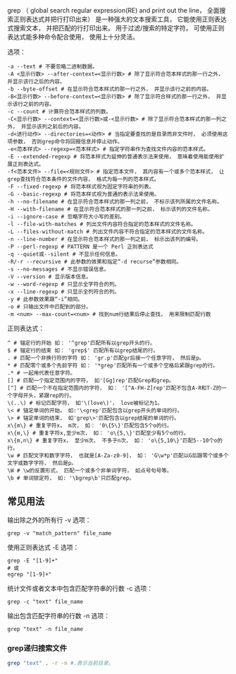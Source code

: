 grep （ global search regular expression(RE) and print out the line， 全面搜索正则表达式并把行打印出来） 是一种强大的文本搜索工具， 它能使用正则表达式搜索文本， 并把匹配的行打印出来。 用于过滤/搜索的特定字符。 可使用正则表达式能多种命令配合使用， 使用上十分灵活。  

选项：

```shell
-a --text # 不要忽略二进制数据。
-A <显示行数> --after-context=<显示行数> # 除了显示符合范本样式的那一行之外， 并显示该行之后的内容。
-b --byte-offset # 在显示符合范本样式的那一行之外， 并显示该行之前的内容。
-B<显示行数> --before-context=<显示行数> # 除了显示符合样式的那一行之外， 并显示该行之前的内容。
-c --count # 计算符合范本样式的列数。
-C<显示行数> --context=<显示行数>或-<显示行数> # 除了显示符合范本样式的那一列之外， 并显示该列之前后的内容。
-d<进行动作> --directories=<动作> # 当指定要查找的是目录而非文件时， 必须使用这项参数， 否则grep命令将回报信息并停止动作。
-e<范本样式> --regexp=<范本样式> # 指定字符串作为查找文件内容的范本样式。
-E --extended-regexp # 将范本样式为延伸的普通表示法来使用， 意味着使用能使用扩展正则表达式。
-f<范本文件> --file=<规则文件> # 指定范本文件， 其内容有一个或多个范本样式， 让grep查找符合范本条件的文件内容， 格式为每一列的范本样式。
-F --fixed-regexp # 将范本样式视为固定字符串的列表。
-G --basic-regexp # 将范本样式视为普通的表示法来使用。
-h --no-filename # 在显示符合范本样式的那一列之前， 不标示该列所属的文件名称。
-H --with-filename # 在显示符合范本样式的那一列之前， 标示该列的文件名称。
-i --ignore-case # 忽略字符大小写的差别。
-l --file-with-matches # 列出文件内容符合指定的范本样式的文件名称。
-L --files-without-match # 列出文件内容不符合指定的范本样式的文件名称。
-n --line-number # 在显示符合范本样式的那一列之前， 标示出该列的编号。
-P --perl-regexp # PATTERN 是一个 Perl 正则表达式
-q --quiet或--silent # 不显示任何信息。
-R/-r --recursive # 此参数的效果和指定“-d recurse”参数相同。
-s --no-messages # 不显示错误信息。
-V --version # 显示版本信息。
-w --word-regexp # 只显示全字符合的列。
-x --line-regexp # 只显示全列符合的列。
-y # 此参数效果跟“-i”相同。
-o # 只输出文件中匹配到的部分。
-m <num> --max-count=<num> # 找到num行结果后停止查找， 用来限制匹配行数
```

正则表达式：

```shell
^ # 锚定行的开始 如： '^grep'匹配所有以grep开头的行。
$ # 锚定行的结束 如： 'grep$' 匹配所有以grep结尾的行。
. # 匹配一个非换行符的字符 如： 'gr.p'匹配gr后接一个任意字符， 然后是p。
* # 匹配零个或多个先前字符 如： '*grep'匹配所有一个或多个空格后紧跟grep的行。
.* # 一起用代表任意字符。
[] # 匹配一个指定范围内的字符， 如'[Gg]rep'匹配Grep和grep。
[^] # 匹配一个不在指定范围内的字符， 如： '[^A-FH-Z]rep'匹配不包含A-R和T-Z的一个字母开头，紧跟rep的行。
\(..\) # 标记匹配字符， 如'\(love\)'， love被标记为1。
\< # 锚定单词的开始， 如:'\<grep'匹配包含以grep开头的单词的行。
\> # 锚定单词的结束， 如'grep\>'匹配包含以grep结尾的单词的行。
x\{m\} # 重复字符x， m次， 如： '0\{5\}'匹配包含5个o的行。
x\{m,\} # 重复字符x,至少m次， 如： 'o\{5,\}'匹配至少有5个o的行。
x\{m,n\} # 重复字符x， 至少m次， 不多于n次， 如： 'o\{5,10\}'匹配5--10个o的行。
\w # 匹配文字和数字字符， 也就是[A-Za-z0-9]， 如： 'G\w*p'匹配以G后跟零个或多个文字或数字字符， 然后是p。
\W # \w的反置形式， 匹配一个或多个非单词字符， 如点号句号等。
\b # 单词锁定符， 如: '\bgrep\b'只匹配grep。
```

## 常见用法

输出除之外的所有行 -v 选项：  

```shell
grep -v "match_pattern" file_name
```

使用正则表达式 -E 选项：

```shell
grep -E "[1-9]+"
# 或
egrep "[1-9]+"  
```

统计文件或者文本中包含匹配字符串的行数 -c 选项：  

```shell
grep -c "text" file_name
```

输出包含匹配字符串的行数 -n 选项：  

```shell
grep "text" -n file_name
```

### grep递归搜索文件 

```sh
grep "text" . -r -n #.表示当前目录。
```

